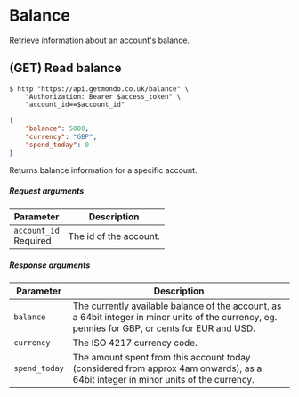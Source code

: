 # Balance

Retrieve information about an account's balance.

## (GET) Read balance

```shell
$ http "https://api.getmondo.co.uk/balance" \
    "Authorization: Bearer $access_token" \
    "account_id==$account_id"
```

```json
{
	"balance": 5000,
	"currency": "GBP",
	"spend_today": 0
}
```

Returns balance information for a specific account.


##### Request arguments

<span class="hide">Parameter</span> | <span class="hide">Description</span>
------------------------------------|--------------------------------------
`account_id`<br><span class="label notice">Required</span>|The id of the account.

##### Response arguments

<span class="hide">Parameter</span> | <span class="hide">Description</span>
------------------------------------|--------------------------------------
`balance`|The currently available balance of the account, as a 64bit integer in minor units of the currency, eg. pennies for GBP, or cents for EUR and USD.
`currency`|The ISO 4217 currency code.
`spend_today`|The amount spent from this account today (considered from approx 4am onwards), as a 64bit integer in minor units of the currency.
